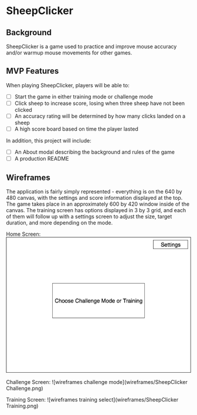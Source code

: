 # SheepClicker

## Background

SheepClicker is a game used to practice and improve mouse accuracy and/or warmup mouse movements for other games.

## MVP Features

When playing SheepClicker, players will be able to:

- [ ] Start the game in either training mode or challenge mode
- [ ] Click sheep to increase score, losing when three sheep have not been clicked
- [ ] An accuracy rating will be determined by how many clicks landed on a sheep
- [ ] A high score board based on time the player lasted

In addition, this project will include:

- [ ] An About modal describing the background and rules of the game
- [ ] A production README

## Wireframes

The application is fairly simply represented - everything is on the 640 by 480 canvas, with the settings and score information displayed at the top. The game takes place in an approximately 600 by 420 window inside of the canvas. The training screen has options displayed in 3 by 3 grid, and each of them will follow up with a settings screen to adjust the size, target duration, and more depending on the mode.

Home Screen:
![wireframes](wireframes/SheepClicker.png)

Challenge Screen:
![wireframes challenge mode](wireframes/SheepClicker Challenge.png)

Training Screen: 
![wireframes training select](wireframes/SheepClicker Training.png)
